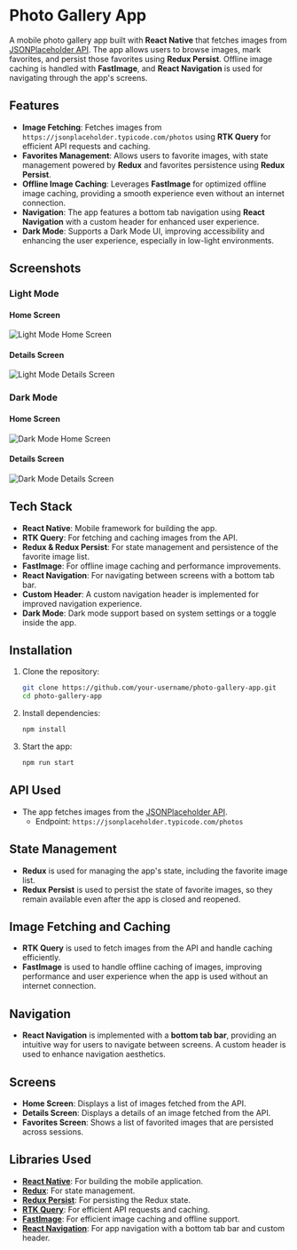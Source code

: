 # Photo Gallery App

A mobile photo gallery app built with **React Native** that fetches images from [JSONPlaceholder API](https://jsonplaceholder.typicode.com/photos). The app allows users to browse images, mark favorites, and persist those favorites using **Redux Persist**. Offline image caching is handled with **FastImage**, and **React Navigation** is used for navigating through the app's screens.

## Features

- **Image Fetching**: Fetches images from `https://jsonplaceholder.typicode.com/photos` using **RTK Query** for efficient API requests and caching.
- **Favorites Management**: Allows users to favorite images, with state management powered by **Redux** and favorites persistence using **Redux Persist**.
- **Offline Image Caching**: Leverages **FastImage** for optimized offline image caching, providing a smooth experience even without an internet connection.
- **Navigation**: The app features a bottom tab navigation using **React Navigation** with a custom header for enhanced user experience.
- **Dark Mode**: Supports a Dark Mode UI, improving accessibility and enhancing the user experience, especially in low-light environments.

## Screenshots

### Light Mode

#### Home Screen
![Light Mode Home Screen](https://drive.google.com/file/d/1NOzQurOozl1NAf06a6YtJpJ8K6CnJZIC/view?usp=drive_link)

#### Details Screen
![Light Mode Details Screen](https://drive.google.com/file/d/17-emwspKGsQkezKlBSWrJPW-zFBzsjzu/view?usp=drive_link)

### Dark Mode

#### Home Screen
![Dark Mode Home Screen](https://drive.google.com/file/d/1kRPoIXSlzXvbkeMTuWn-3THSdZGqDT4_/view?usp=drive_link)

#### Details Screen
![Dark Mode Details Screen](https://drive.google.com/file/d/1wzBR2cPyc_HgnJfN9tYmClhY4A4FNrjv/view?usp=drive_link)



## Tech Stack

- **React Native**: Mobile framework for building the app.
- **RTK Query**: For fetching and caching images from the API.
- **Redux & Redux Persist**: For state management and persistence of the favorite image list.
- **FastImage**: For offline image caching and performance improvements.
- **React Navigation**: For navigating between screens with a bottom tab bar.
- **Custom Header**: A custom navigation header is implemented for improved navigation experience.
- **Dark Mode**: Dark mode support based on system settings or a toggle inside the app.

## Installation

1. Clone the repository:
   ```bash
   git clone https://github.com/your-username/photo-gallery-app.git
   cd photo-gallery-app
   ```

2. Install dependencies:
   ```bash
   npm install
   ```

3. Start the app:
   ```bash
   npm run start
   ```

## API Used

- The app fetches images from the [JSONPlaceholder API](https://jsonplaceholder.typicode.com/photos).
  - Endpoint: `https://jsonplaceholder.typicode.com/photos`

## State Management

- **Redux** is used for managing the app's state, including the favorite image list.
- **Redux Persist** is used to persist the state of favorite images, so they remain available even after the app is closed and reopened.

## Image Fetching and Caching

- **RTK Query** is used to fetch images from the API and handle caching efficiently.
- **FastImage** is used to handle offline caching of images, improving performance and user experience when the app is used without an internet connection.

## Navigation

- **React Navigation** is implemented with a **bottom tab bar**, providing an intuitive way for users to navigate between screens. A custom header is used to enhance navigation aesthetics.

## Screens

- **Home Screen**: Displays a list of images fetched from the API.
- **Details Screen**: Displays a details of an image fetched from the API.
- **Favorites Screen**: Shows a list of favorited images that are persisted across sessions.

 
## Libraries Used

- **[React Native](https://reactnative.dev/)**: For building the mobile application.
- **[Redux](https://redux.js.org/)**: For state management.
- **[Redux Persist](https://github.com/rt2zz/redux-persist)**: For persisting the Redux state.
- **[RTK Query](https://redux-toolkit.js.org/rtk-query/overview)**: For efficient API requests and caching.
- **[FastImage](https://github.com/DylanVann/react-native-fast-image)**: For efficient image caching and offline support.
- **[React Navigation](https://reactnavigation.org/)**: For app navigation with a bottom tab bar and custom header.


